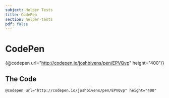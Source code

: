 ```yaml
---
subject: Helper Tests
title: CodePen
section: helper-tests
pdf: false
---  
```


# CodePen

{@codepen url="http://codepen.io/joshbivens/pen/EPVQvp" height="400"/} 

## The Code

```
@codepen url="http://codepen.io/joshbivens/pen/EPVQvp" height="400"
```
